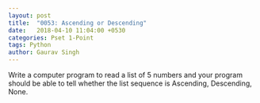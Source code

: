 ```yaml
---
layout: post
title:  "0053: Ascending or Descending"
date:   2018-04-10 11:04:00 +0530
categories: Pset 1-Point
tags: Python
author: Gaurav Singh
---
```

Write a computer program to read a list of 5 numbers and your program should be able to tell whether the list sequence is Ascending, Descending, None.

